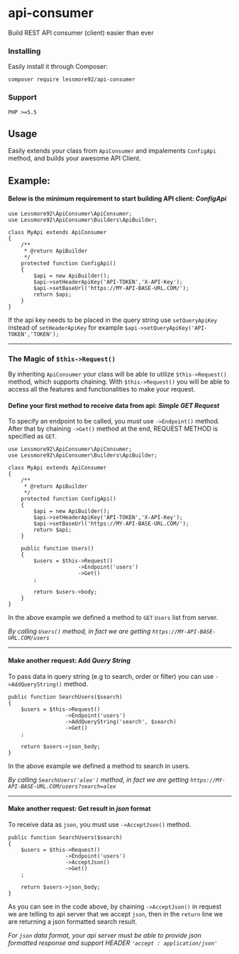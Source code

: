# api-consumer
Build REST API consumer (client) easier than ever

### Installing

Easily install it through Composer:

```
composer require lessmore92/api-consumer
```

### Support

```
PHP >=5.5
```

## Usage

Easily extends your class from ```ApiConsumer``` and impalements ```ConfigApi``` method, and builds your awesome API Client.

## Example:
#### Below is the minimum requirement to start building API client: **_ConfigApi_**
```
use Lessmore92\ApiConsumer\ApiConsumer;
use Lessmore92\ApiConsumer\Builders\ApiBuilder;

class MyApi extends ApiConsumer
{
    /**
     * @return ApiBuilder
     */
    protected function ConfigApi()
    {
        $api = new ApiBuilder();
        $api->setHeaderApiKey('API-TOKEN','X-API-Key');
        $api->setBaseUrl('https://MY-API-BASE-URL.COM/');
        return $api;
    }
}
```
If the api key needs to be placed in the query string use  `setQueryApiKey` instead of `setHeaderApiKey`
for example `$api->setQueryApiKey('API-TOKEN','TOKEN');`
___

### The Magic of `$this->Request()`
By inheriting ```ApiConsumer``` your class will be able to utilize ```$this->Request()``` method, which supports chaining.
With ```$this->Request()``` you will be able to access all the features and functionalities to make your request.


#### Define your first method to receive data from api: **_Simple GET Request_**
To specify an endpoint to be called, you must use `->Endpoint()` method. After that by chaining `->Get()` method at the end, REQUEST METHOD is specified as `GET`.

```
use Lessmore92\ApiConsumer\ApiConsumer;
use Lessmore92\ApiConsumer\Builders\ApiBuilder;

class MyApi extends ApiConsumer
{
    /**
     * @return ApiBuilder
     */
    protected function ConfigApi()
    {
        $api = new ApiBuilder();
        $api->setHeaderApiKey('API-TOKEN','X-API-Key');
        $api->setBaseUrl('https://MY-API-BASE-URL.COM/');
        return $api;
    }

    public function Users()
    {
        $users = $this->Request()
                      ->Endpoint('users')
                      ->Get()
        ;

        return $users->body;
    }
}
```
In the above example we defined a method to `GET` `Users` list from server.

_By calling `Users()` method, in fact we are getting `https://MY-API-BASE-URL.COM/users`_
___

#### Make another request: Add **_Query String_**

To pass data in query string (e.g to search, order or filter) you can use `->AddQueryString()` method.

```
public function SearchUsers($search)
{
    $users = $this->Request()
                  ->Endpoint('users')
                  ->AddQueryString('search', $search)
                  ->Get()
    ;

    return $users->json_body;
}
```
In the above example we defined a method to search in users.

_By calling `SearchUsers('alex')` method, in fact we are getting `https://MY-API-BASE-URL.COM/users?search=alex`_

---

#### Make another request: Get result in **_json_** format
To receive data as `json`, you must use `->AcceptJson()` method.

```
public function SearchUsers($search)
{
    $users = $this->Request()
                  ->Endpoint('users')
                  ->AcceptJson()
                  ->Get()
    ;

    return $users->json_body;
}
```

As you can see in the code above, by chaining `->AcceptJson()` in request we are telling to api server that we accept `json`, then in the `return` line we are returning a json formatted search result.

_For `json` data format, your api server must be able to provide json formatted response and support HEADER `'accept : application/json'`_
